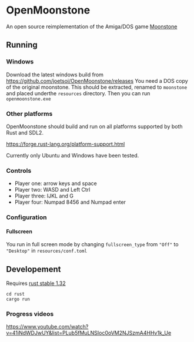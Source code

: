 # OpenMoonstone
An open source reimplementation of the Amiga/DOS game [Moonstone](https://en.wikipedia.org/wiki/Moonstone:_A_Hard_Days_Knight)

## Running
### Windows
Download the latest windows build from https://github.com/joetsoi/OpenMoonstone/releases
You need a DOS copy of the original moonstone. This should be extracted, renamed to 
`moonstone` and placed underthe `resources` directory. Then you can run `openmoonstone.exe`

### Other platforms
OpenMoonstone should build and run on all platforms supported by both Rust and SDL2.

https://forge.rust-lang.org/platform-support.html

Currently only Ubuntu and Windows have been tested.

### Controls
* Player one: arrow keys and space
* Player two: WASD and Left Ctrl
* Player three: IJKL and G
* Player four: Numpad 8456 and Numpad enter

### Configuration
#### Fullscreen
You run in full screen mode by changing `fullscreen_type` from `"Off"` to `"Desktop"` in `resources/conf.toml`

##  Developement
Requires [rust stable 1.32](https://www.rust-lang.org/tools/install)
```
cd rust
cargo run
```
### Progress videos
https://www.youtube.com/watch?v=41iNdWDJwUY&list=PLub5fMuLNSIoc0oVM2NJSzmA4HHv1k_Ue

